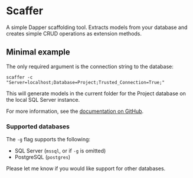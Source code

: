 # Scaffer

A simple Dapper scaffolding tool. Extracts models from your database and creates simple CRUD operations as extension methods.

## Minimal example

The only required argument is the connection string to the database:

`scaffer -c "Server=localhost;Database=Project;Trusted_Connection=True;"`

This will generate models in the current folder for the Project database on the local SQL Server instance.

For more information, see the [documentation on GitHub](https://github.com/Dessyreqt/Scaffer).

### Supported databases

The `-g` flag supports the following:

- SQL Server (`mssql`, or if `-g` is omitted)
- PostgreSQL (`postgres`)

Please let me know if you would like support for other databases.
